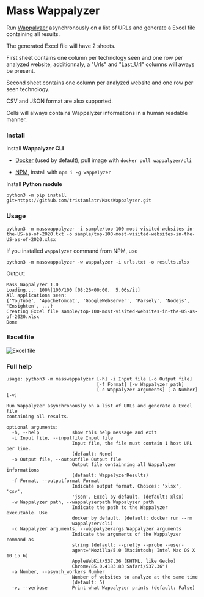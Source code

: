 # Mass Wappalyzer

Run [Wappalyzer](https://www.wappalyzer.com/) asynchronously on a list of URLs and generate a Excel file containing all results.   

The generated Excel file will have 2 sheets.  

First sheet contains one column per technology seen and one row per analyzed website, additionnaly, a "Urls" and "Last_Url" columns will aways be present.   

Second sheet contains one column per analyzed website and one row per seen technology.    

CSV and JSON format are also supported.   

Cells will always contains Wappalyzer informations in a human readable manner.   

### Install

Install **Wappalyzer CLI**   

  - [Docker](https://hub.docker.com/r/wappalyzer/cli/) (used by default), pull image with `docker pull wappalyzer/cli`

  - [NPM](https://www.npmjs.com/package/wappalyzer), install with `npm i -g wappalyzer`  

Install **Python module**  

    python3 -m pip install git+https://github.com/tristanlatr/MassWappalyzer.git


### Usage

    python3 -m masswappalyzer -i sample/top-100-most-visited-websites-in-the-US-as-of-2020.txt -o sample/top-100-most-visited-websites-in-the-US-as-of-2020.xlsx

If you installed `wappalyzer` command from NPM, use

    python3 -m masswappalyzer -w wappalyzer -i urls.txt -o results.xlsx

Output: 
```
Mass Wappalyzer 1.0
Loading...: 100%|100/100 [08:26<00:00,  5.06s/it]
All applications seen: 
{'YouTube', 'ApacheTomcat', 'GoogleWebServer', 'Parsely', 'Nodejs', 'Ensighten', ...}
Creating Excel file sample/top-100-most-visited-websites-in-the-US-as-of-2020.xlsx
Done
```

### Excel file

![Excel file](https://raw.githubusercontent.com/tristanlatr/MassWappalyzer/master/sample/top-100-most-visited-websites-in-the-US-as-of-2020.png "Excel file")

### Full help

```
usage: python3 -m masswappalyzer [-h] -i Input file [-o Output file]
                                 [-f Format] [-w Wappalyzer path]
                                 [-c Wappalyzer arguments] [-a Number] [-v]

Run Wappalyzer asynchronously on a list of URLs and generate a Excel file
containing all results.

optional arguments:
  -h, --help            show this help message and exit
  -i Input file, --inputfile Input file
                        Input file, the file must contain 1 host URL per line.
                        (default: None)
  -o Output file, --outputfile Output file
                        Output file containning all Wappalyzer informations
                        (default: WappalyzerResults)
  -f Format, --outputformat Format
                        Indicate output format. Choices: 'xlsx', 'csv',
                        'json'. Excel by default. (default: xlsx)
  -w Wappalyzer path, --wappalyzerpath Wappalyzer path
                        Indicate the path to the Wappalyzer executable. Use
                        docker by default. (default: docker run --rm
                        wappalyzer/cli)
  -c Wappalyzer arguments, --wappalyzerargs Wappalyzer arguments
                        Indicate the arguments of the Wappalyzer command as
                        string (default: --pretty --probe --user-
                        agent="Mozilla/5.0 (Macintosh; Intel Mac OS X 10_15_6)
                        AppleWebKit/537.36 (KHTML, like Gecko)
                        Chrome/85.0.4183.83 Safari/537.36")
  -a Number, --asynch_workers Number
                        Number of websites to analyze at the same time
                        (default: 5)
  -v, --verbose         Print what Wappalyzer prints (default: False)

```
